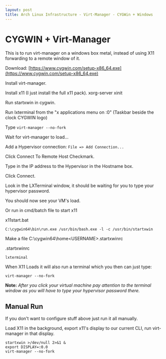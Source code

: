 ```yaml
---
layout: post
title: Arch Linux Infrastructure - Virt-Manager - CYGWin + Windows
---
```


# CYGWIN + Virt-Manager #

This is to run virt-manager on a windows box metal, instead of using X11 forwarding to a remote window of it.

Download: [https://www.cygwin.com/setup-x86_64.exe](https://www.cygwin.com/setup-x86_64.exe)

Install virt-manager.

Install x11 (I just install the full x11 pack).
 xorg-server
 xinit

Run startxwin in cygwin.

Run lxterminal from the "x applications menu on :0" (Taskbar beside the clock CYGWIN logo)

Type ```virt-manager --no-fork```

Wait for virt-manager to load...

Add a Hypervisor connection: ```File => Add Connection...```

Click Connect To Remote Host Checkmark.

Type in the IP address to the Hypervisor in the Hostname box.

Click Connect.

Look in the LXTerminal window, it should be waiting for you to type your hypervisor password.

You should now see your VM's load.

Or run in cmd/batch file to start x11


x11start.bat
```
C:\cygwin64\bin\run.exe /usr/bin/bash.exe -l -c /usr/bin/startxwin
```

Make a file C:\cygwin64\home\<USERNAME>\.startxwinrc

.startxwinrc
```
lxterminal
```

When X11 Loads it will also run a terminal which you then can just type:

```
virt-manager --no-fork
```

**Note:** *After you click your virtual machine pay attention to the terminal window as you will have to type your hypervisor password there.*

## Manual Run ##

If you don't want to configure stuff above just run it all manually.

Load X11 in the background, export x11's display to our current CLI, run virt-manager in that display.

```
startxwin >/dev/null 2>&1 &
export DISPLAY=:0.0
virt-manager --no-fork
```
